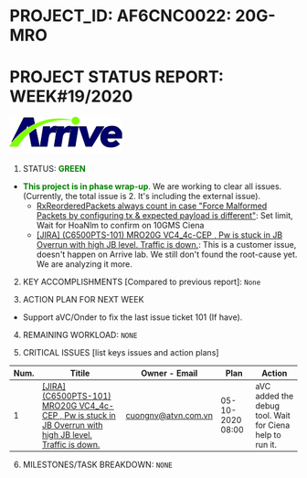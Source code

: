 # PROJECT_ID: AF6CNC0022: 20G-MRO
# PROJECT STATUS REPORT: WEEK#19/2020

[![Arrive](https://raw.githubusercontent.com/dangtv271202/atvn/master/ArriveTechLogoBlue.png)](https://www.arrivetechnologies.com)

1. STATUS: **<span style="color:GREEN">GREEN**

  * **<span style="color:GREEN">This project is in phase wrap-up**. We are working to clear all issues. (Currently, the total issue is 2. It's including the external issue).
    - [RxReorderedPackets always count in case "Force Malformed Packets by configuring tx & expected payload is different"][V5-908]: Set limit, Wait for HoaNlm to confirm on 10GMS Ciena
    - [[JIRA] (C6500PTS-101) MRO20G VC4_4c-CEP , Pw is stuck in JB Overrun with high JB level. Traffic is down.][V5-911]: This is a customer issue, doesn't happen on Arrive lab. We still don't found the root-cause yet. We are analyzing it more.

2. KEY ACCOMPLISHMENTS [Compared to previous report]: ```None```

3. ACTION PLAN FOR NEXT WEEK

  *  Support aVC/Onder to fix the last issue ticket 101 (If have).

4. REMAINING WORKLOAD: ```NONE```

5. CRITICAL ISSUES [list keys issues and action plans]

|Num. |Titile |Owner - Email |Plan |Action |
| ------ | ------ | ------ | ------ | ------ |
| 1 | [[JIRA] (C6500PTS-101) MRO20G VC4_4c-CEP , Pw is stuck in JB Overrun with high JB level. Traffic is down.][V5-911] | cuongnv@atvn.com.vn | 05-10-2020 08:00 | aVC added the debug tool. Wait for Ciena help to run it.|

6. MILESTONES/TASK BREAKDOWN: ```NONE```


[//]: # (These are reference links used in the body of this note and get stripped out when the markdown processor does its job. There is no need to format nicely because it shouldn't be seen. Thanks SO - http://stackoverflow.com/questions/4823468/store-comments-in-markdown-syntax)

  [V5-913]:<https://crmplus.zoho.com/arrivetechnologies/index.do/cxapp/projects/arrivetechnologies#buginfo/403027000000038143/403027000005479169>
  [V5-911]:<https://crmplus.zoho.com/arrivetechnologies/index.do/cxapp/projects/arrivetechnologies#buginfo/403027000000038143/403027000005218144>
  [V5-908]:<https://crmplus.zoho.com/arrivetechnologies/index.do/cxapp/projects/arrivetechnologies#buginfo/403027000000038143/403027000005167385>
